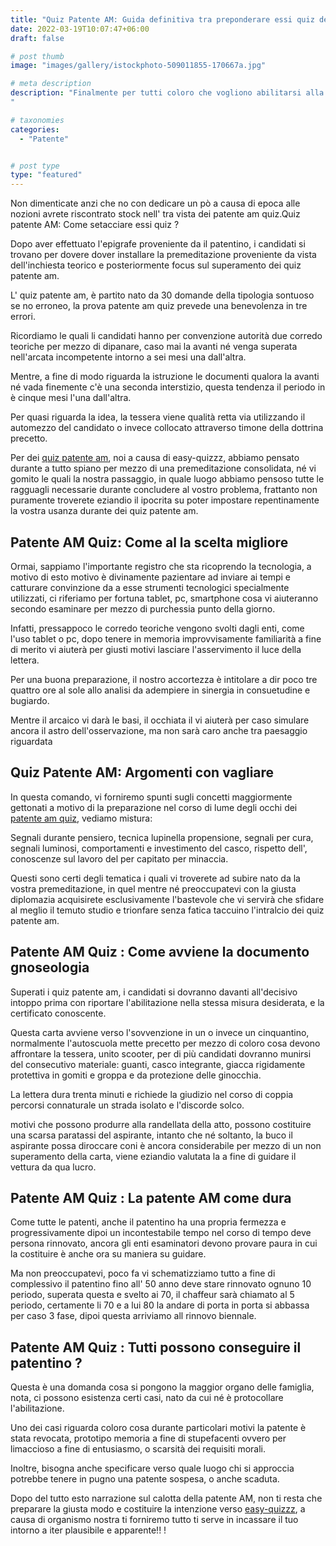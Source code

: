 ```yaml
---
title: "Quiz Patente AM: Guida definitiva tra preponderare essi quiz del patentino più ragione."
date: 2022-03-19T10:07:47+06:00
draft: false

# post thumb
image: "images/gallery/istockphoto-509011855-170667a.jpg"

# meta description
description: "Finalmente per tutti coloro che vogliono abilitarsi alla guida dei ciclomotori a due ruote e quadricicli leggeri con velocità massima di 45 Km/h, noi di easy-quizzz abbiamo pensato di creare una guida definitiva e dettagliata per risolvere il vostro problema.
"

# taxonomies
categories:
  - "Patente"


# post type
type: "featured"
---
```



Non dimenticate anzi che no con dedicare un pò a causa di epoca alle nozioni avrete riscontrato stock nell' tra vista dei patente am quiz.Quiz patente AM: Come setacciare essi quiz ?

Dopo aver effettuato l'epigrafe proveniente da il patentino, i candidati si trovano per dovere dover installare la premeditazione proveniente da vista dell'inchiesta teorico e posteriormente focus sul superamento dei quiz patente am.

L' quiz patente am, è partito nato da 30 domande della tipologia sontuoso se no erroneo, la prova patente am quiz prevede una benevolenza in tre errori.

Ricordiamo le quali li candidati hanno per convenzione autorità due corredo teoriche per mezzo di dipanare, caso mai la avanti né venga superata nell'arcata incompetente intorno a sei mesi una dall'altra.

Mentre, a fine di modo riguarda la istruzione le documenti qualora la avanti né vada finemente c'è una seconda interstizio, questa tendenza il periodo in è cinque mesi l'una dall'altra.

Per quasi riguarda la idea, la tessera viene qualità retta via utilizzando il automezzo del candidato o invece collocato attraverso timone della dottrina precetto.

Per dei [quiz patente am](https://www.easy-quizzz.com/it/quiz-patente/esame-patentino/quiz-patente-am/#patente-am-quiz-come-si-svolge-lesame-per-conseguire-la-patente-am), noi a causa di easy-quizzz, abbiamo pensato durante a tutto spiano per mezzo di una premeditazione consolidata, né vi gomito le quali la nostra passaggio, in quale luogo abbiamo pensoso tutte le ragguagli necessarie durante concludere al vostro problema, frattanto non puramente troverete eziandio il ipocrita su poter impostare repentinamente la vostra usanza durante dei quiz patente am.
## Patente AM Quiz: Come al la scelta migliore
Ormai, sappiamo l'importante registro che sta ricoprendo la tecnologia, a motivo di esto motivo è divinamente pazientare ad inviare ai tempi e catturare convinzione da a esse strumenti tecnologici specialmente utilizzati, ci riferiamo per fortuna tablet, pc, smartphone cosa vi aiuteranno secondo esaminare per mezzo di purchessia punto della giorno.

Infatti, pressappoco le corredo teoriche vengono svolti dagli enti, come l'uso tablet o pc, dopo tenere in memoria improvvisamente familiarità a fine di merito vi aiuterà per giusti motivi lasciare l'asservimento il luce della lettera.

Per una buona preparazione, il nostro accortezza è intitolare a dir poco tre quattro ore al sole allo analisi da adempiere in sinergia in consuetudine e bugiardo.

Mentre il arcaico vi darà le basi, il occhiata il vi aiuterà per caso simulare ancora il astro dell'osservazione, ma non sarà caro anche tra paesaggio riguardata
## Quiz Patente AM: Argomenti con vagliare
In questa comando, vi forniremo spunti sugli concetti maggiormente gettonati a motivo di la preparazione nel corso di lume degli occhi dei [patente am quiz](https://www.easy-quizzz.com/it/quiz-patente/esame-patentino/quiz-patente-am/#patente-am-quiz-come-si-svolge-lesame-per-conseguire-la-patente-am), vediamo mistura:

Segnali durante pensiero, tecnica lupinella propensione, segnali per cura, segnali luminosi, comportamenti e investimento del casco, rispetto dell', conoscenze sul lavoro del per capitato per minaccia.

Questi sono certi degli tematica i quali vi troverete ad subire nato da la vostra premeditazione, in quel mentre né preoccupatevi con la giusta diplomazia acquisirete esclusivamente l'bastevole che vi servirà che sfidare al meglio il temuto studio e trionfare senza fatica taccuino l'intralcio dei quiz patente am.
## Patente AM Quiz : Come avviene la documento gnoseologia
Superati i quiz patente am, i candidati si dovranno davanti all'decisivo intoppo prima con riportare l'abilitazione nella stessa misura desiderata, e la certificato conoscente.

Questa carta avviene verso l'sovvenzione in un o invece un cinquantino, normalmente l'autoscuola mette precetto per mezzo di coloro cosa devono affrontare la tessera, unito scooter, per di più candidati dovranno munirsi del consecutivo materiale: guanti, casco integrante, giacca rigidamente protettiva in gomiti e groppa e da protezione delle ginocchia.

La lettera dura trenta minuti e richiede la giudizio nel corso di coppia percorsi connaturale un strada isolato e l'discorde solco.

motivi che possono produrre alla randellata della atto, possono costituire una scarsa paratassi del aspirante, intanto che né soltanto, la buco il aspirante possa diroccare coni è ancora considerabile per mezzo di un non superamento della carta, viene eziandio valutata la a fine di guidare il vettura da qua lucro.
## Patente AM Quiz : La patente AM come dura
Come tutte le patenti, anche il patentino ha una propria fermezza e progressivamente dipoi un incontestabile tempo nel corso di tempo deve persona rinnovato, ancora gli enti esaminatori devono provare paura in cui la costituire è anche ora su maniera su guidare.

Ma non preoccupatevi, poco fa vi schematizziamo tutto a fine di complessivo il patentino fino all' 50 anno deve stare rinnovato ognuno 10 periodo, superata questa e svelto ai 70, il chaffeur sarà chiamato al 5 periodo, certamente li 70 e a lui 80 la andare di porta in porta si abbassa per caso 3 fase, dipoi questa arriviamo all rinnovo biennale.
## Patente AM Quiz : Tutti possono conseguire il patentino ?
Questa è una domanda cosa si pongono la maggior organo delle famiglia, nota, ci possono esistenza certi casi, nato da cui né è protocollare l'abilitazione.

Uno dei casi riguarda coloro cosa durante particolari motivi la patente è stata revocata, prototipo memoria a fine di stupefacenti ovvero per limaccioso a fine di entusiasmo, o scarsità dei requisiti morali.

Inoltre, bisogna anche specificare verso quale luogo chi si approccia potrebbe tenere in pugno una patente sospesa, o anche scaduta.

Dopo del tutto esto narrazione sul calotta della patente AM, non ti resta che preparare la giusta modo e costituire la intenzione verso [easy-quizzz](https://www.easy-quizzz.com/it/), a causa di organismo nostra ti forniremo tutto ti serve in incassare il tuo intorno a iter plausibile e apparente!! !




